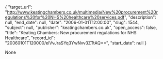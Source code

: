 {
  "target_url": "http://www.keatingchambers.co.uk/multimedia/New%20procurement%20regulations%20for%20NHS%20healthcare%20services.pdf", 
  "description": null, 
  "end_date": null, 
  "date": "2006-01-01T12:00:00", 
  "slug": 1544, 
  "subject": null, 
  "publisher": "keatingchambers.co.uk", 
  "open_access": false, 
  "title": "Keating Chambers: New procurement regulations for NHS Healthcare", 
  "record_id": "20060101T120000/elVvJraSYq3YwNvv3ZTtAQ==", 
  "start_date": null
}

None